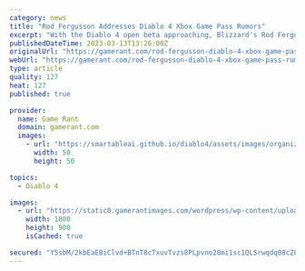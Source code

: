 ```yaml
---
category: news
title: "Rod Fergusson Addresses Diablo 4 Xbox Game Pass Rumors"
excerpt: "With the Diablo 4 open beta approaching, Blizzard's Rod Fergusson addresses recent rumors indicating that the game will be coming to Xbox Game Pass."
publishedDateTime: 2023-03-13T13:26:00Z
originalUrl: "https://gamerant.com/rod-fergusson-diablo-4-xbox-game-pass-rumors/"
webUrl: "https://gamerant.com/rod-fergusson-diablo-4-xbox-game-pass-rumors/"
type: article
quality: 127
heat: 127
published: true

provider:
  name: Game Rant
  domain: gamerant.com
  images:
    - url: "https://smartableai.github.io/diablo4/assets/images/organizations/gamerant.com-50x50.jpg"
      width: 50
      height: 50

topics:
  - Diablo 4

images:
  - url: "https://static0.gamerantimages.com/wordpress/wp-content/uploads/2023/03/diablo-4-xbox-game-pass-rumors.jpg"
    width: 1800
    height: 900
    isCached: true

secured: "Y5sbM/2kbEaEBiClvd+BTnT8cTxuvTvzs8PLpvno28mi1sc1QLSrwqdq08cZLsfjVzXvlrfMQ4zUlhIcSokyV/PgsLk6kvKi8oSqjpLcqAMlPyXYJQlEZ9yiCu2Pi2875WXgTj8MZnFy+6wZFeDu846j+IUdB1pX/LO09TSx7MMSg0kcyyMsmS5dt18a6h96r96Jb9Iexq0pY0HUt2UtD3mMpSfGY47nE+nConUO/ttbUJ3EPLyu4IfYKKJ3l68WmPIUnK5kNpmJUwliEgRpilveb28d8/pNb+XFWyvx6hAxTODwtR9lWwExa8YJfGsSCXtzBZoeGXnFXbU9PgADM4lH5x0024R+zT3+QLbJSq0=;t08vihcsEgrXuZ16r9LxQQ=="
---
```


